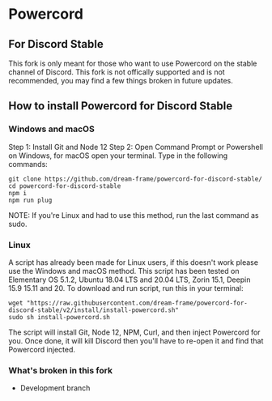 # Powercord
## For Discord Stable
This fork is only meant for those who want to use Powercord on the stable channel of Discord. This fork is not offically supported and is not recommended, you may find a few things broken in future updates.
## How to install Powercord for Discord Stable
### Windows and macOS
Step 1: Install Git and Node 12
Step 2: Open Command Prompt or Powershell on Windows, for macOS open your terminal.
Type in the following commands:
```
git clone https://github.com/dream-frame/powercord-for-discord-stable/
cd powercord-for-discord-stable
npm i
npm run plug
```
NOTE: If you're Linux and had to use this method, run the last command as sudo.

### Linux
A script has already been made for Linux users, if this doesn't work please use the Windows and macOS method.
This script has been tested on Elementary OS 5.1.2, Ubuntu 18.04 LTS and 20.04 LTS, Zorin 15.1, Deepin 15.9 15.11 and 20.
To download and run script, run this in your terminal:
```
wget "https://raw.githubusercontent.com/dream-frame/powercord-for-discord-stable/v2/install/install-powercord.sh"
sudo sh install-powercord.sh
```
The script will install Git, Node 12, NPM, Curl, and then inject Powercord for you. Once done, it will kill Discord then you'll have to re-open it and find that Powercord injected.

### What's broken in this fork
 - Development branch

